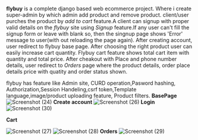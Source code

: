 **flybuy** is a complete django based web ecommerce project. Where i create super-admin by which admin add product and remove product.
client/user purches the product by *add to cart* feature.A client can signup with proper valid details on the *flybuy* site using 
*Signup* feature.If any user can't fill the signup form or leave with blank so, then the singnup page shows 'Error' message to user(with out reloading the page again).
After creating account, user redirect to flybuy base page. After choosing the right product user can easily increase cart quantity.
Flybuy cart feature shows total cart item with quantity and total price. After cheakout with Place and phone number details, user redirect to
*Orders* page where the product details, order place details price with quatity and order status shown.

flybuy has feature like Admin site, CURD operation,Pasword hashing, Authorization,Session Handeling,csrf token,Template language,image/product uploading feature,
Product filters.
                                            **BasePage**
![Screenshot (24)](https://user-images.githubusercontent.com/74512597/125514717-a6fee1b9-030a-45e9-ac58-b8cb46da9a6e.png)
                                            **Create account**
![Screenshot (26)](https://user-images.githubusercontent.com/74512597/125515010-505912de-5f61-450d-abe7-cfcef68ae6c7.png)
                                            **Login**
![Screenshot (30)](https://user-images.githubusercontent.com/74512597/125515591-686fa059-8a64-4829-9e1b-3c26d1d20df2.png)

  **Cart**

![Screenshot (27)](https://user-images.githubusercontent.com/74512597/125514996-ab4b7b97-04cc-40c5-aead-7036ef98aed5.png)
![Screenshot (28)](https://user-images.githubusercontent.com/74512597/125515004-aabf318f-7fc5-4163-8200-dadb481d0ea1.png)
                                            **Orders**
![Screenshot (29)](https://user-images.githubusercontent.com/74512597/125515007-c699b0ae-1321-4ad0-8b4c-1a28571fbc28.png)
